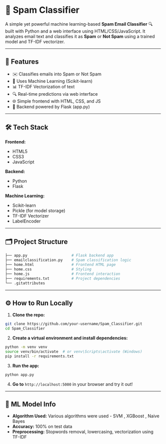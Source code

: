 # 📧 Spam Classifier

A simple yet powerful machine learning-based **Spam Email Classifier** 🔍 built with Python and a web interface using HTML/CSS/JavaScript. It analyzes email text and classifies it as **Spam** or **Not Spam** using a trained model and TF-IDF vectorizer.

---

## 🚀 Features

- ✉️ Classifies emails into Spam or Not Spam
- 🧠 Uses Machine Learning (Scikit-learn)
- 📊 TF-IDF Vectorization of text
- 🔍 Real-time predictions via web interface
- 🌐 Simple frontend with HTML, CSS, and JS
- 🧪 Backend powered by Flask (app.py)

---

## 🛠️ Tech Stack

**Frontend:**
- HTML5
- CSS3
- JavaScript

**Backend:**
- Python
- Flask

**Machine Learning:**
- Scikit-learn
- Pickle (for model storage)
- TF-IDF Vectorizer
- LabelEncoder

---

## 🗂️ Project Structure

```bash
├── app.py                    # Flask backend app
├── emailclassification.py    # Spam classification logic
├── home.html                 # Frontend HTML page
├── home.css                  # Styling
├── home.js                   # Frontend interaction
├── requirements.txt          # Project dependencies
└── .gitattributes
```

---

## ⚙️ How to Run Locally

1. **Clone the repo:**

```bash
git clone https://github.com/your-username/Spam_Classifier.git
cd Spam_Classifier
```

2. **Create a virtual environment and install dependencies:**

```bash
python -m venv venv
source venv/bin/activate  # or venv\Scripts\activate (Windows)
pip install -r requirements.txt
```

3. **Run the app:**

```bash
python app.py
```

4. **Go to** `http://localhost:5000` in your browser and try it out!

---

## 🧠 ML Model Info

- **Algorithm Used:** Various algorithms were used - SVM , XGBoost , Naive Bayes
- **Accuracy:** 100% on test data
- **Preprocessing:** Stopwords removal, lowercasing, vectorization using TF-IDF
